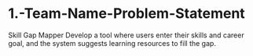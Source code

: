 # 1.-Team-Name-Problem-Statement
Skill Gap Mapper 
Develop a tool where users enter their skills and career goal, and the system suggests 
learning resources to fill the gap. 